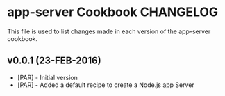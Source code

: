 app-server Cookbook CHANGELOG
========================
This file is used to list changes made in each version of the app-server cookbook.

v0.0.1 (23-FEB-2016)
--------------------
- [PAR] - Initial version
- [PAR] - Added a default recipe to create a Node.js app Server
